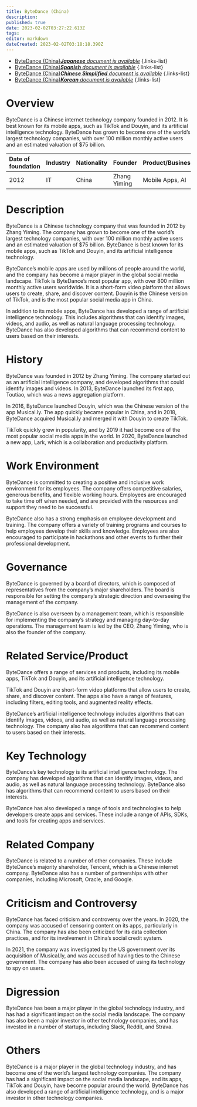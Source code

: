 ```yaml
---
title: ByteDance (China)
description: 
published: true
date: 2023-02-02T03:27:22.613Z
tags: 
editor: markdown
dateCreated: 2023-02-02T03:18:18.390Z
---
```


- [ByteDance (China)***Japanese** document is available*](/ja/Knowledge-base/Dictionary/Company/bytedance-china)
{.links-list}
- [ByteDance (China)***Spanish** document is available*](/es/Knowledge-base/Dictionary/Company/bytedance-china)
{.links-list}
- [ByteDance (China)***Chinese Simplified** document is available*](/zh/Knowledge-base/Dictionary/Company/bytedance-china)
{.links-list}
- [ByteDance (China)***Korean** document is available*](/ko/Knowledge-base/Dictionary/Company/bytedance-china)
{.links-list}



# Overview

ByteDance is a Chinese internet technology company founded in 2012. It is best known for its mobile apps, such as TikTok and Douyin, and its artificial intelligence technology. ByteDance has grown to become one of the world’s largest technology companies, with over 100 million monthly active users and an estimated valuation of $75 billion.

| Date of foundation | Industry | Nationality | Founder | Product/Business | Number of employees | Location of headquarters | Company website |
| :----------------- | :------ | :--------- | :----- | :--------------- | :----------------- | :-------------------- | :--------------- |
| 2012               | IT      | China      | Zhang Yiming | Mobile Apps, AI | 60,000+            | Beijing, China        | www.bytedance.com | 

# Description

ByteDance is a Chinese technology company that was founded in 2012 by Zhang Yiming. The company has grown to become one of the world’s largest technology companies, with over 100 million monthly active users and an estimated valuation of $75 billion. ByteDance is best known for its mobile apps, such as TikTok and Douyin, and its artificial intelligence technology.

ByteDance’s mobile apps are used by millions of people around the world, and the company has become a major player in the global social media landscape. TikTok is ByteDance’s most popular app, with over 800 million monthly active users worldwide. It is a short-form video platform that allows users to create, share, and discover content. Douyin is the Chinese version of TikTok, and is the most popular social media app in China.

In addition to its mobile apps, ByteDance has developed a range of artificial intelligence technology. This includes algorithms that can identify images, videos, and audio, as well as natural language processing technology. ByteDance has also developed algorithms that can recommend content to users based on their interests.

# History

ByteDance was founded in 2012 by Zhang Yiming. The company started out as an artificial intelligence company, and developed algorithms that could identify images and videos. In 2013, ByteDance launched its first app, Toutiao, which was a news aggregation platform.

In 2016, ByteDance launched Douyin, which was the Chinese version of the app Musical.ly. The app quickly became popular in China, and in 2018, ByteDance acquired Musical.ly and merged it with Douyin to create TikTok.

TikTok quickly grew in popularity, and by 2019 it had become one of the most popular social media apps in the world. In 2020, ByteDance launched a new app, Lark, which is a collaboration and productivity platform.

# Work Environment

ByteDance is committed to creating a positive and inclusive work environment for its employees. The company offers competitive salaries, generous benefits, and flexible working hours. Employees are encouraged to take time off when needed, and are provided with the resources and support they need to be successful.

ByteDance also has a strong emphasis on employee development and training. The company offers a variety of training programs and courses to help employees develop their skills and knowledge. Employees are also encouraged to participate in hackathons and other events to further their professional development.

# Governance

ByteDance is governed by a board of directors, which is composed of representatives from the company’s major shareholders. The board is responsible for setting the company’s strategic direction and overseeing the management of the company.

ByteDance is also overseen by a management team, which is responsible for implementing the company’s strategy and managing day-to-day operations. The management team is led by the CEO, Zhang Yiming, who is also the founder of the company.

# Related Service/Product

ByteDance offers a range of services and products, including its mobile apps, TikTok and Douyin, and its artificial intelligence technology.

TikTok and Douyin are short-form video platforms that allow users to create, share, and discover content. The apps also have a range of features, including filters, editing tools, and augmented reality effects.

ByteDance’s artificial intelligence technology includes algorithms that can identify images, videos, and audio, as well as natural language processing technology. The company also has algorithms that can recommend content to users based on their interests.

# Key Technology

ByteDance’s key technology is its artificial intelligence technology. The company has developed algorithms that can identify images, videos, and audio, as well as natural language processing technology. ByteDance also has algorithms that can recommend content to users based on their interests.

ByteDance has also developed a range of tools and technologies to help developers create apps and services. These include a range of APIs, SDKs, and tools for creating apps and services.

# Related Company

ByteDance is related to a number of other companies. These include ByteDance’s majority shareholder, Tencent, which is a Chinese internet company. ByteDance also has a number of partnerships with other companies, including Microsoft, Oracle, and Google.

# Criticism and Controversy

ByteDance has faced criticism and controversy over the years. In 2020, the company was accused of censoring content on its apps, particularly in China. The company has also been criticized for its data collection practices, and for its involvement in China’s social credit system.

In 2021, the company was investigated by the US government over its acquisition of Musical.ly, and was accused of having ties to the Chinese government. The company has also been accused of using its technology to spy on users.

# Digression

ByteDance has been a major player in the global technology industry, and has had a significant impact on the social media landscape. The company has also been a major investor in other technology companies, and has invested in a number of startups, including Slack, Reddit, and Strava.

# Others

ByteDance is a major player in the global technology industry, and has become one of the world’s largest technology companies. The company has had a significant impact on the social media landscape, and its apps, TikTok and Douyin, have become popular around the world. ByteDance has also developed a range of artificial intelligence technology, and is a major investor in other technology companies.